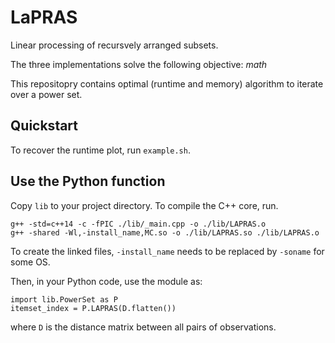 # LaPRAS    
Linear processing of recursvely arranged subsets.   

The three implementations solve the following objective:
$math$

This repositopry contains optimal (runtime and memory) algorithm to iterate over a power set.   

## Quickstart  

To recover the runtime plot, run `example.sh`.   

## Use the Python function  

Copy `lib` to your project directory. To compile the C++ core, run.  

```
g++ -std=c++14 -c -fPIC ./lib/_main.cpp -o ./lib/LAPRAS.o
g++ -shared -Wl,-install_name,MC.so -o ./lib/LAPRAS.so ./lib/LAPRAS.o
```

To create the linked files, `-install_name` needs to be replaced by `-soname` for some OS.   

Then, in your Python code, use the module as:

```
import lib.PowerSet as P
itemset_index = P.LAPRAS(D.flatten())
```


where `D` is the distance matrix between all pairs of observations.   
